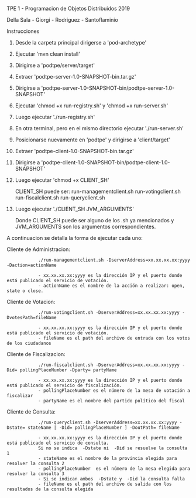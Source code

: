 TPE 1 - Programacion de Objetos Distribuidos 2019

Della Sala - Giorgi - Rodriguez - Santoflaminio

Instrucciones

1. Desde la carpeta principal dirigerse a 'pod-archetype'

2. Ejecutar 'mvn clean install'

3. Dirigirse a 'podtpe/server/target'

4. Extraer 'podtpe-server-1.0-SNAPSHOT-bin.tar.gz'

5. Dirigirse a 'podtpe-server-1.0-SNAPSHOT-bin/podtpe-server-1.0-SNAPSHOT'

6. Ejecutar 'chmod +x run-registry.sh' y 'chmod +x run-server.sh'

7. Luego ejecutar './run-registry.sh'

8. En otra terminal, pero en el mismo directorio ejecutar './run-server.sh'

9. Posicionarse nuevamente en 'podtpe' y dirigirse a 'client/target'

10. Extraer 'podtpe-client-1.0-SNAPSHOT-bin.tar.gz'

11. Dirigirse a 'podtpe-client-1.0-SNAPSHOT-bin/podtpe-client-1.0-SNAPSHOT'

12. Luego ejecutar 'chmod +x CLIENT_SH'

	CLIENT_SH puede ser:  run-managementclient.sh
						  run-votingclient.sh
						  run-fiscalclient.sh
						  run-queryclient.sh

13. Luego ejecutar './CLIENT_SH JVM_ARGUMENTS'

	Donde CLIENT_SH puede ser alguno de los .sh ya mencionados
	y JVM_ARGUMENTS son los argumentos correspondientes.

A continuacion se detalla la forma de ejecutar cada uno:

Cliente de Administracion:
				
				./run-managementclient.sh -DserverAddress=xx.xx.xx.xx:yyyy -Daction=actionName

				- xx.xx.xx.xx:yyyy es la dirección IP y el puerto donde está publicado el servicio de votación.
				- actionName​ es el nombre de la acción a realizar: open, state o close.


Cliente de Votacion:
				
				./run-votingclient.sh -DserverAddress=xx.xx.xx.xx:yyyy -DvotesPath=​fileName

				- xx.xx.xx.xx:yyyy es la dirección IP y el puerto donde está publicado el servicio de votación.
				- fileName​ ​es el path del archivo de entrada con los votos de los ciudadanos


Cliente de Fiscalizacion:
				
				./run-fiscalclient.sh -DserverAddress=xx.xx.xx.xx:yyyy -Did=​ pollingPlaceNumber -Dparty=​ partyName​

				- xx.xx.xx.xx:yyyy es la dirección IP y el puerto donde está publicado el servicio de fiscalización.
				- pollingPlaceNumber​ es el número de la mesa de votación a fiscalizar
				- partyName​ es el nombre del partido político del fiscal

Cliente de Consulta:
				
				./run-queryclient.sh -DserverAddress=xx.xx.xx.xx:yyyy -Dstate=​ stateName​ | -Did=​ pollingPlaceNumber​ ] -DoutPath=​ fileName​

				- xx.xx.xx.xx:yyyy es la dirección IP y el puerto donde está publicado el servicio de consulta.
				Si no se indica ​ -Dstate​ ni ​ -Did​ se resuelve la consulta 1
				- stateName es el nombre de la provincia elegida para resolver la consulta 2
				- pollingPlaceNumber ​ es el número de la mesa elegida para resolver la consulta 3
				- Si se indican ambos ​ -Dstate y ​ -Did la consulta falla
				- fileName​ es el path del archivo de salida con los resultados de la consulta elegida